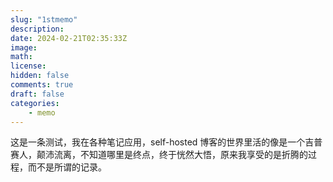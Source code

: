 ```yaml
---
slug: "1stmemo"
description: 
date: 2024-02-21T02:35:33Z
image: 
math: 
license: 
hidden: false
comments: true
draft: false
categories:
    - memo
---
```

这是一条测试，我在各种笔记应用，self-hosted 博客的世界里活的像是一个吉普赛人，颠沛流离，不知道哪里是终点，终于恍然大悟，原来我享受的是折腾的过程，而不是所谓的记录。